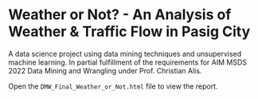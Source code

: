 # Weather or Not? - An Analysis of Weather &amp; Traffic Flow in Pasig City
A data science project using data mining techniques and unsupervised machine learning. In partial fulfillment of the requirements for AIM MSDS 2022 Data Mining and Wrangling under Prof. Christian Alis.

Open the `DMW_Final_Weather_or_Not.html` file to view the report.
